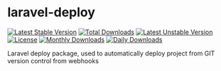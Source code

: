 # laravel-deploy

[![Latest Stable Version](https://poser.pugx.org/kg-bot/laravel-deploy/v/stable)](https://packagist.org/packages/kg-bot/laravel-deploy)
[![Total Downloads](https://poser.pugx.org/kg-bot/laravel-deploy/downloads)](https://packagist.org/packages/kg-bot/laravel-deploy)
[![Latest Unstable Version](https://poser.pugx.org/kg-bot/laravel-deploy/v/unstable)](https://packagist.org/packages/kg-bot/laravel-deploy)
[![License](https://poser.pugx.org/kg-bot/laravel-deploy/license)](https://packagist.org/packages/kg-bot/laravel-deploy)
[![Monthly Downloads](https://poser.pugx.org/kg-bot/laravel-deploy/d/monthly)](https://packagist.org/packages/kg-bot/laravel-deploy)
[![Daily Downloads](https://poser.pugx.org/kg-bot/laravel-deploy/d/daily)](https://packagist.org/packages/kg-bot/laravel-deploy)

Laravel deploy package, used to automatically deploy project from GIT version control from webhooks
